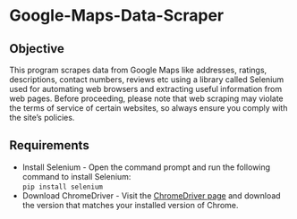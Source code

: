 # Google-Maps-Data-Scraper

## Objective
This program scrapes data from Google Maps like addresses, ratings, descriptions, contact numbers, reviews etc using a library called Selenium used for automating web browsers and extracting useful information from web pages. Before proceeding, please note that web scraping may violate the terms of service of certain websites, so always ensure you comply with the site’s policies.

## Requirements 
* Install Selenium - Open the command prompt and run the following command to install Selenium:\
  `pip install selenium`
* Download ChromeDriver - Visit the [ChromeDriver page](https://developer.chrome.com/docs/chromedriver/downloads) and download the version that matches your installed version of Chrome.
  

